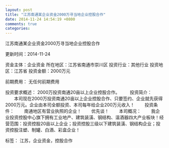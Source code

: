```yaml
---
layout: post
title: "江苏南通某企业资金2000万寻当地企业控股合作"
date: 2014-11-24 14:54:19 +0800
comments: true
categories: 
---
```

江苏南通某企业资金2000万寻当地企业控股合作



更新时间：2014-11-24

资金主体：企业资金
所在地区：江苏省南通市崇川区
投资行业：其他行业
投资地区：江苏省
投资金额：2000万元

前期费用：
无任何前期费用

投资要求概述：
2000万投资南通20亩以上企业控股合作。
　　投资简介：
　　本司现在2000万投资南通20亩以上企业控股合作、只要签约、企业就先获得2000万元。企业由本司全额投资、本司每年给企业200万元收入！
　　投资条件：
　　南通地区有营业执照的企业！
　　优先谈！
　　本司概况：
　　我企业投资控股中心旗下拥有工业地产、建筑装潢、钢结构、温酒器四大产业板块！经营范围：投资控股20亩以上企业；投资控股三级以下建筑装潢、钢结构企业；投资控股注塑、制罐、白酒、彩盒企业！

标签：
江苏，企业资金，控股合作

